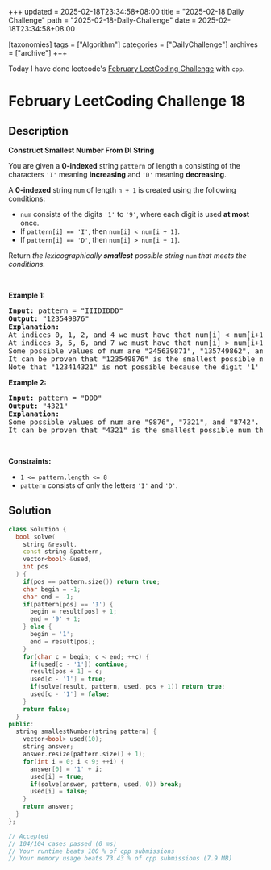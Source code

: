 +++
updated = 2025-02-18T23:34:58+08:00
title = "2025-02-18 Daily Challenge"
path = "2025-02-18-Daily-Challenge"
date = 2025-02-18T23:34:58+08:00

[taxonomies]
tags = ["Algorithm"]
categories = ["DailyChallenge"]
archives = ["archive"]
+++

Today I have done leetcode's [February LeetCoding Challenge](https://leetcode.com/problems/construct-smallest-number-from-di-string/) with `cpp`.

<!-- more -->

# February LeetCoding Challenge 18

## Description

**Construct Smallest Number From DI String**

<p>You are given a <strong>0-indexed</strong> string <code>pattern</code> of length <code>n</code> consisting of the characters <code>&#39;I&#39;</code> meaning <strong>increasing</strong> and <code>&#39;D&#39;</code> meaning <strong>decreasing</strong>.</p>

<p>A <strong>0-indexed</strong> string <code>num</code> of length <code>n + 1</code> is created using the following conditions:</p>

<ul>
	<li><code>num</code> consists of the digits <code>&#39;1&#39;</code> to <code>&#39;9&#39;</code>, where each digit is used <strong>at most</strong> once.</li>
	<li>If <code>pattern[i] == &#39;I&#39;</code>, then <code>num[i] &lt; num[i + 1]</code>.</li>
	<li>If <code>pattern[i] == &#39;D&#39;</code>, then <code>num[i] &gt; num[i + 1]</code>.</li>
</ul>

<p>Return <em>the lexicographically <strong>smallest</strong> possible string </em><code>num</code><em> that meets the conditions.</em></p>

<p>&nbsp;</p>
<p><strong class="example">Example 1:</strong></p>

<pre>
<strong>Input:</strong> pattern = &quot;IIIDIDDD&quot;
<strong>Output:</strong> &quot;123549876&quot;
<strong>Explanation:
</strong>At indices 0, 1, 2, and 4 we must have that num[i] &lt; num[i+1].
At indices 3, 5, 6, and 7 we must have that num[i] &gt; num[i+1].
Some possible values of num are &quot;245639871&quot;, &quot;135749862&quot;, and &quot;123849765&quot;.
It can be proven that &quot;123549876&quot; is the smallest possible num that meets the conditions.
Note that &quot;123414321&quot; is not possible because the digit &#39;1&#39; is used more than once.</pre>

<p><strong class="example">Example 2:</strong></p>

<pre>
<strong>Input:</strong> pattern = &quot;DDD&quot;
<strong>Output:</strong> &quot;4321&quot;
<strong>Explanation:</strong>
Some possible values of num are &quot;9876&quot;, &quot;7321&quot;, and &quot;8742&quot;.
It can be proven that &quot;4321&quot; is the smallest possible num that meets the conditions.
</pre>

<p>&nbsp;</p>
<p><strong>Constraints:</strong></p>

<ul>
	<li><code>1 &lt;= pattern.length &lt;= 8</code></li>
	<li><code>pattern</code> consists of only the letters <code>&#39;I&#39;</code> and <code>&#39;D&#39;</code>.</li>
</ul>


## Solution

``` cpp
class Solution {
  bool solve(
    string &result,
    const string &pattern,
    vector<bool> &used,
    int pos
  ) {
    if(pos == pattern.size()) return true;
    char begin = -1;
    char end = -1;
    if(pattern[pos] == 'I') {
      begin = result[pos] + 1;
      end = '9' + 1;
    } else {
      begin = '1';
      end = result[pos];
    }
    for(char c = begin; c < end; ++c) {
      if(used[c - '1']) continue;
      result[pos + 1] = c;
      used[c - '1'] = true;
      if(solve(result, pattern, used, pos + 1)) return true;
      used[c - '1'] = false;
    }
    return false;
  }
public:
  string smallestNumber(string pattern) {
    vector<bool> used(10);
    string answer;
    answer.resize(pattern.size() + 1);
    for(int i = 0; i < 9; ++i) {
      answer[0] = '1' + i;
      used[i] = true;
      if(solve(answer, pattern, used, 0)) break;
      used[i] = false;
    }
    return answer;
  }
};

// Accepted
// 104/104 cases passed (0 ms)
// Your runtime beats 100 % of cpp submissions
// Your memory usage beats 73.43 % of cpp submissions (7.9 MB)
```
